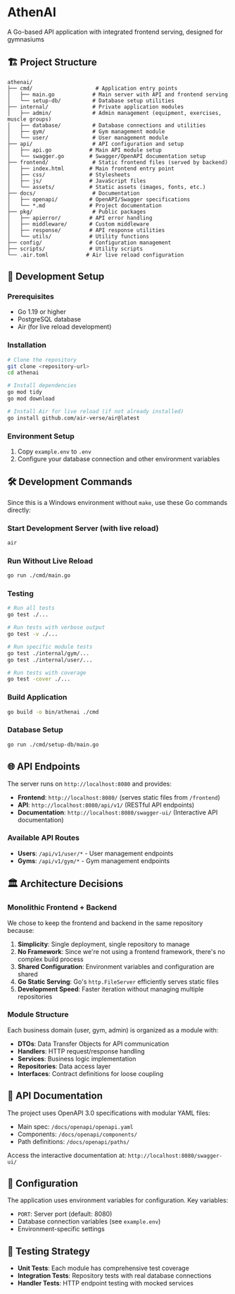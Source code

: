 # AthenAI

A Go-based API application with integrated frontend serving, designed for gymnasiums

## 🏗️ Project Structure

```
athenai/
├── cmd/                    # Application entry points
│   ├── main.go            # Main server with API and frontend serving
│   └── setup-db/          # Database setup utilities
├── internal/              # Private application modules
│   ├── admin/             # Admin management (equipment, exercises, muscle groups)
│   ├── database/          # Database connections and utilities
│   ├── gym/               # Gym management module
│   └── user/              # User management module
├── api/                   # API configuration and setup
│   ├── api.go            # Main API module setup
│   └── swagger.go        # Swagger/OpenAPI documentation setup
├── frontend/              # Static frontend files (served by backend)
│   ├── index.html        # Main frontend entry point
│   ├── css/              # Stylesheets
│   ├── js/               # JavaScript files
│   └── assets/           # Static assets (images, fonts, etc.)
├── docs/                  # Documentation
│   ├── openapi/          # OpenAPI/Swagger specifications
│   └── *.md              # Project documentation
├── pkg/                   # Public packages
│   ├── apierror/         # API error handling
│   ├── middleware/       # Custom middleware
│   ├── response/         # API response utilities
│   └── utils/            # Utility functions
├── config/               # Configuration management
├── scripts/              # Utility scripts
└── .air.toml            # Air live reload configuration
```

## 🚀 Development Setup

### Prerequisites
- Go 1.19 or higher
- PostgreSQL database
- Air (for live reload development)

### Installation
```bash
# Clone the repository
git clone <repository-url>
cd athenai

# Install dependencies
go mod tidy
go mod download

# Install Air for live reload (if not already installed)
go install github.com/air-verse/air@latest
```

### Environment Setup
1. Copy `example.env` to `.env`
2. Configure your database connection and other environment variables

## 🛠️ Development Commands

Since this is a Windows environment without `make`, use these Go commands directly:

### Start Development Server (with live reload)
```bash
air
```

### Run Without Live Reload
```bash
go run ./cmd/main.go
```

### Testing
```bash
# Run all tests
go test ./...

# Run tests with verbose output
go test -v ./...

# Run specific module tests
go test ./internal/gym/...
go test ./internal/user/...

# Run tests with coverage
go test -cover ./...
```

### Build Application
```bash
go build -o bin/athenai ./cmd
```

### Database Setup
```bash
go run ./cmd/setup-db/main.go
```

## 🌐 API Endpoints

The server runs on `http://localhost:8080` and provides:

- **Frontend**: `http://localhost:8080/` (serves static files from `/frontend`)
- **API**: `http://localhost:8080/api/v1/` (RESTful API endpoints)
- **Documentation**: `http://localhost:8080/swagger-ui/` (Interactive API documentation)

### Available API Routes
- **Users**: `/api/v1/user/*` - User management endpoints
- **Gyms**: `/api/v1/gym/*` - Gym management endpoints

## 🏛️ Architecture Decisions

### Monolithic Frontend + Backend
We chose to keep the frontend and backend in the same repository because:

1. **Simplicity**: Single deployment, single repository to manage
2. **No Framework**: Since we're not using a frontend framework, there's no complex build process
3. **Shared Configuration**: Environment variables and configuration are shared
4. **Go Static Serving**: Go's `http.FileServer` efficiently serves static files
5. **Development Speed**: Faster iteration without managing multiple repositories

### Module Structure
Each business domain (user, gym, admin) is organized as a module with:
- **DTOs**: Data Transfer Objects for API communication
- **Handlers**: HTTP request/response handling
- **Services**: Business logic implementation
- **Repositories**: Data access layer
- **Interfaces**: Contract definitions for loose coupling

## 📝 API Documentation

The project uses OpenAPI 3.0 specifications with modular YAML files:

- Main spec: `/docs/openapi/openapi.yaml`
- Components: `/docs/openapi/components/`
- Path definitions: `/docs/openapi/paths/`

Access the interactive documentation at: `http://localhost:8080/swagger-ui/`

## 🔧 Configuration

The application uses environment variables for configuration. Key variables:

- `PORT`: Server port (default: 8080)
- Database connection variables (see `example.env`)
- Environment-specific settings

## 🧪 Testing Strategy

- **Unit Tests**: Each module has comprehensive test coverage
- **Integration Tests**: Repository tests with real database connections
- **Handler Tests**: HTTP endpoint testing with mocked services
